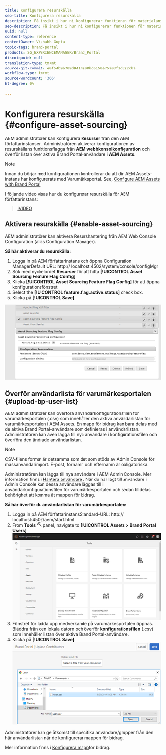 ```yaml
---
title: Konfigurera resurskälla
seo-title: Konfigurera resurskälla
description: Få insikt i hur ni konfigurerar funktionen för materialanskaffning i AEM Assets.
seo-description: Få insikt i hur ni konfigurerar funktionen för materialanskaffning i AEM Assets.
uuid: null
content-type: reference
contentOwner: Vishabh Gupta
topic-tags: brand-portal
products: SG_EXPERIENCEMANAGER/Brand_Portal
discoiquuid: null
translation-type: tm+mt
source-git-commit: e0f54b9a709d9414208bc6150e75a03f1d322cba
workflow-type: tm+mt
source-wordcount: '366'
ht-degree: 0%

---
```



# Konfigurera resurskälla {#configure-asset-sourcing}

AEM administratörer kan konfigurera **Resurser** från den AEM författarinstansen. Administratören aktiverar konfigurationen av resurskällans funktionsflagga från **AEM webbkonsolkonfiguration** och överför listan över aktiva Brand Portal-användare i **AEM Assets**.

>[!NOTE]
>
>Innan du börjar med konfigurationen kontrollerar du att din AEM Assets-instans har konfigurerats med Varumärksportal. See, [Configure AEM Assets with Brand Portal](../using/configure-aem-assets-with-brand-portal.md).

I följande video visas hur du konfigurerar resurskälla för AEM författarinstans:

>[!VIDEO](https://video.tv.adobe.com/v/29771)

## Aktivera resurskälla {#enable-asset-sourcing}

AEM administratörer kan aktivera Resurshantering från AEM Web Console Configuration (alias Configuration Manager).

**Så här aktiverar du resurskälla:**
1. Logga in på AEM författarinstans och öppna Configuration ManagerDefault URL: http:// localhost:4502/system/console/configMgr
1. Sök med nyckelordet **Resurser** för att hitta **[!UICONTROL Asset Sourcing Feature Flag Config]**
1. Klicka **[!UICONTROL Asset Sourcing Feature Flag Config]** för att öppna konfigurationsfönstret
1. Select the **[!UICONTROL feature.flag.active.status]** check box.
1. Klicka på **[!UICONTROL Save]**.

![](assets/enable-asset-sourcing.png)

## Överför användarlista för varumärkesportalen {#upload-bp-user-list}

AEM administratörer kan överföra användarkonfigurationsfilen för varumärkesportalen (.csv) som innehåller den aktiva användarlistan för varumärkesportalen i AEM Assets. En mapp för bidrag kan bara delas med de aktiva Brand Portal-användare som definieras i användarlistan. Administratören kan även lägga till nya användare i konfigurationsfilen och överföra den ändrade användarlistan.

>[!NOTE]
>
>CSV-filens format är detsamma som det som stöds av Admin Console för massanvändarimport. E-post, förnamn och efternamn är obligatoriska.

Administratören kan lägga till nya användare i AEM Admin Console. Mer information finns i [Hantera användare](brand-portal-adding-users.md) . När du har lagt till användare i Admin Console kan dessa användare läggas till i användarkonfigurationsfilen för varumärkesportalen och sedan tilldelas behörighet att komma åt mappen för bidrag.

**Så här överför du användarlistan för varumärkesportalen:**
1. Logga in på AEM författarinstansStandard-URL: http:// localhost:4502/aem/start.html
1. From **Tools** ![](assets/tools.png) panel, navigate to **[!UICONTROL Assets > Brand Portal Users]**
   ![](assets/upload-user-list1.png)
1. Fönstret för ladda upp medverkande på varumärkesportalen öppnas.
Bläddra från den lokala datorn och överför **konfigurationsfilen** (.csv) som innehåller listan över aktiva Brand Portal-användare.
1. Klicka på **[!UICONTROL Save]**.
   ![](assets/upload-user-list2.png)


Administratörer kan ge åtkomst till specifika användare/grupper från den här användarlistan när de konfigurerar mappen för bidrag.

Mer information finns i [Konfigurera mapp](brand-portal-contribution-folder.md)för bidrag.
